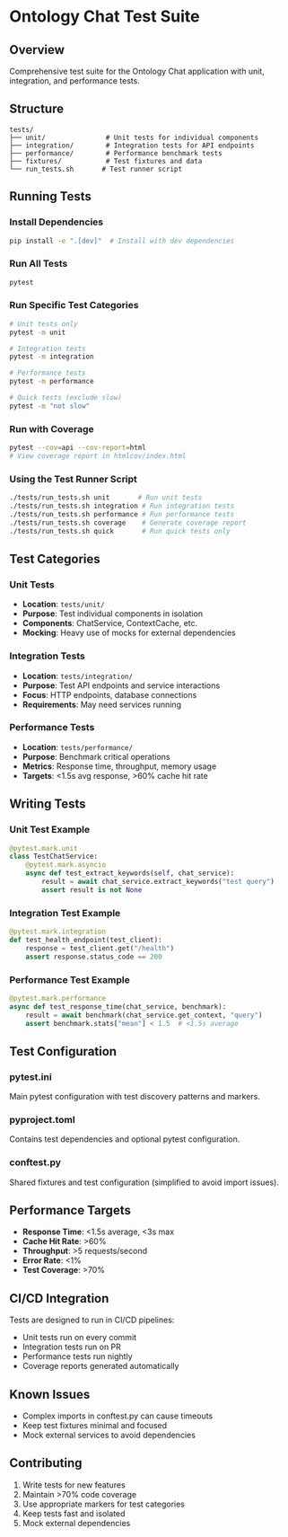 # Ontology Chat Test Suite

## Overview
Comprehensive test suite for the Ontology Chat application with unit, integration, and performance tests.

## Structure
```
tests/
├── unit/               # Unit tests for individual components
├── integration/        # Integration tests for API endpoints
├── performance/        # Performance benchmark tests
├── fixtures/           # Test fixtures and data
└── run_tests.sh       # Test runner script
```

## Running Tests

### Install Dependencies
```bash
pip install -e ".[dev]"  # Install with dev dependencies
```

### Run All Tests
```bash
pytest
```

### Run Specific Test Categories
```bash
# Unit tests only
pytest -m unit

# Integration tests
pytest -m integration

# Performance tests
pytest -m performance

# Quick tests (exclude slow)
pytest -m "not slow"
```

### Run with Coverage
```bash
pytest --cov=api --cov-report=html
# View coverage report in htmlcov/index.html
```

### Using the Test Runner Script
```bash
./tests/run_tests.sh unit       # Run unit tests
./tests/run_tests.sh integration # Run integration tests
./tests/run_tests.sh performance # Run performance tests
./tests/run_tests.sh coverage    # Generate coverage report
./tests/run_tests.sh quick       # Run quick tests only
```

## Test Categories

### Unit Tests
- **Location**: `tests/unit/`
- **Purpose**: Test individual components in isolation
- **Components**: ChatService, ContextCache, etc.
- **Mocking**: Heavy use of mocks for external dependencies

### Integration Tests
- **Location**: `tests/integration/`
- **Purpose**: Test API endpoints and service interactions
- **Focus**: HTTP endpoints, database connections
- **Requirements**: May need services running

### Performance Tests
- **Location**: `tests/performance/`
- **Purpose**: Benchmark critical operations
- **Metrics**: Response time, throughput, memory usage
- **Targets**: <1.5s avg response, >60% cache hit rate

## Writing Tests

### Unit Test Example
```python
@pytest.mark.unit
class TestChatService:
    @pytest.mark.asyncio
    async def test_extract_keywords(self, chat_service):
        result = await chat_service.extract_keywords("test query")
        assert result is not None
```

### Integration Test Example
```python
@pytest.mark.integration
def test_health_endpoint(test_client):
    response = test_client.get("/health")
    assert response.status_code == 200
```

### Performance Test Example
```python
@pytest.mark.performance
async def test_response_time(chat_service, benchmark):
    result = await benchmark(chat_service.get_context, "query")
    assert benchmark.stats["mean"] < 1.5  # <1.5s average
```

## Test Configuration

### pytest.ini
Main pytest configuration with test discovery patterns and markers.

### pyproject.toml
Contains test dependencies and optional pytest configuration.

### conftest.py
Shared fixtures and test configuration (simplified to avoid import issues).

## Performance Targets
- **Response Time**: <1.5s average, <3s max
- **Cache Hit Rate**: >60%
- **Throughput**: >5 requests/second
- **Error Rate**: <1%
- **Test Coverage**: >70%

## CI/CD Integration
Tests are designed to run in CI/CD pipelines:
- Unit tests run on every commit
- Integration tests run on PR
- Performance tests run nightly
- Coverage reports generated automatically

## Known Issues
- Complex imports in conftest.py can cause timeouts
- Keep test fixtures minimal and focused
- Mock external services to avoid dependencies

## Contributing
1. Write tests for new features
2. Maintain >70% code coverage
3. Use appropriate markers for test categories
4. Keep tests fast and isolated
5. Mock external dependencies